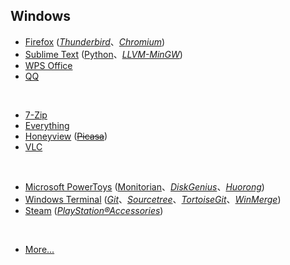 ## Windows

* [Firefox](https://www.mozilla.org/en-US/firefox/all/) ([_Thunderbird_](https://www.thunderbird.net/zh-CN/)、[_Chromium_](https://www.chromium.org))
* [Sublime Text](https://www.sublimetext.com) ([Python](https://www.python.org)、[_LLVM-MinGW_](https://www.mingw-w64.org/downloads/#llvm-mingw))
* [WPS Office](https://www.wps.cn)
* [QQ](https://im.qq.com)
<br>

* [7-Zip](https://www.7-zip.org)
* [Everything](https://www.voidtools.com/zh-cn/)
* [Honeyview](https://www.bandisoft.com/honeyview/) ([~~Picasa~~](https://picasa.google.com))
* [VLC](https://www.videolan.org)
<br>


* [Microsoft PowerToys](https://github.com/microsoft/PowerToys) ([Monitorian](https://github.com/emoacht/Monitorian)、[_DiskGenius_](https://www.diskgenius.cn)、[_Huorong_](https://www.huorong.cn))
* [Windows Terminal](https://github.com/microsoft/terminal) ([_Git_](https://git-scm.com)、[_Sourcetree_](https://sourcetreeapp.com)、[_TortoiseGit_](https://tortoisegit.org)、[_WinMerge_](https://winmerge.org))
* [Steam](https://store.steampowered.com) ([_PlayStation®Accessories_](https://play.st/3AC0qb0))
<br>

* [More...](https://github.com/Awesome-Windows/Awesome)

